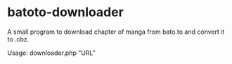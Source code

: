 # batoto-downloader
A small program to download chapter of manga from bato.to and convert it to .cbz.

Usage:
downloader.php "URL"
